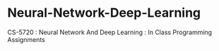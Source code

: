 # Neural-Network-Deep-Learning
CS-5720 : Neural Network And Deep Learning : In Class Programming Assignments
